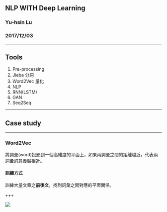 ## NLP WITH Deep Learning
### Yu-hsin Lu
### 2017/12/03

---

## Tools
1. Pre-processing
 1. Jieba 分詞
 1. Word2Vec 量化
1. NLP
 1. RNN(LSTM)
 1. GAN
 1. Seq2Seq

---

## Case study

---

### Word2Vec
將詞彙(word)投影到一個高維度的平面上，如果兩詞彙之間的距離越近，代表兩詞彙的意義越相近。

#### 訓練方式
訓練大量文章之**前後文**，找到詞彙之間對應的平面關係。

+++

![](http://mccormickml.com/assets/word2vec/training_data.png)
